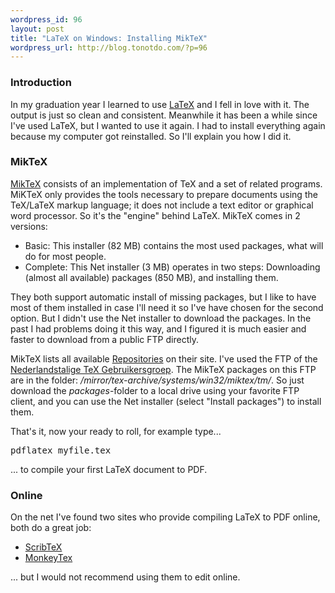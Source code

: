 ```yaml
--- 
wordpress_id: 96
layout: post
title: "LaTeX on Windows: Installing MikTeX"
wordpress_url: http://blog.tonotdo.com/?p=96
---
```

<h3>Introduction</h3>
In my graduation year I learned to use <a href="http://en.wikipedia.org/wiki/LaTeX">LaTeX</a> and I fell in love with it. The output is just so clean and consistent. 
Meanwhile it has been a while since I've used LaTeX, but I wanted to use it again. I had to install everything again because my computer got reinstalled. So I'll explain you how I did it.

<!--more-->

<h3>MikTeX</h3>
<a href="http://www.miktex.org/">MikTeX</a> consists of an implementation of TeX and a set of related programs. MiKTeX only provides the tools necessary to prepare documents using the TeX/LaTeX markup language; it does not include a text editor or graphical word processor. So it's the "engine" behind LaTeX.
MikTeX comes in 2 versions:
<ul>
<li>Basic: This installer (82 MB) contains the most used packages, what will do for most people.</li>
<li>Complete: This Net installer (3 MB) operates in two steps: Downloading (almost all available) packages (850 MB), and installing them.</li>
</ul>
They both support automatic install of missing packages, but I like to have most of them installed in case I'll need it so I've have chosen for the second option.
But I didn't use the Net installer to download the packages. In the past I had problems doing it this way, and I figured it is much easier and faster to download from a public FTP directly.

MikTeX lists all available <a href="http://miktex.org/pkg/Repositories.aspx">Repositories</a> on their site. I've used the FTP of the <a href="ftp://ftp.ntg.nl">Nederlandstalige TeX Gebruikersgroep</a>. The MikTeX packages on this FTP are in the folder: <em>/mirror/tex-archive/systems/win32/miktex/tm/</em>. So just download the <em>packages</em>-folder to a local drive using your favorite FTP client, and you can use the Net installer (select "Install packages") to install them.

That's it, now your ready to roll, for example type...
<pre lang="cmd">
pdflatex myfile.tex
</pre>
... to compile your first LaTeX document to PDF.

<h3>Online</h3>
On the net I've found two sites who provide compiling LaTeX to PDF online, both do a great job:
<ul>
	<li><a href="http://www.scribtex.com/">ScribTeX</a></li>
	<li><a href="http://www.monkeytex.com/">MonkeyTex</a></li>
</ul>
... but I would not recommend using them to edit online.
